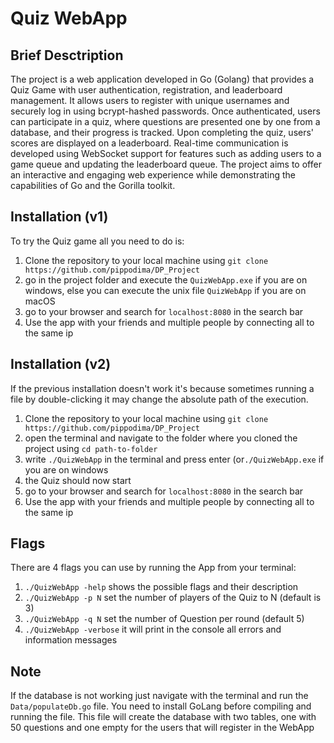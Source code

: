 # Quiz WebApp
## Brief Desctription
The project is a web application developed in Go (Golang) that provides a Quiz Game
with user authentication, registration, and leaderboard
management. It allows users to register with unique usernames and
securely log in using bcrypt-hashed passwords. Once authenticated,
users can participate in a quiz, where questions are presented one by
one from a database, and their progress is tracked. Upon completing the
quiz, users' scores are displayed on a leaderboard. Real-time communication
is developed using WebSocket support for features such as adding users
to a game queue and updating the leaderboard queue. The project
aims to offer an interactive and engaging web experience while demonstrating
the capabilities of Go and the Gorilla toolkit.

## Installation (v1)
To try the Quiz game all you need to do is:
1. Clone the repository to your local machine using
   `git clone https://github.com/pippodima/DP_Project`
2. go in the project folder and execute the `QuizWebApp.exe` if you are on windows,
   else you can execute the unix file `QuizWebApp` if you are on macOS
4. go to your browser and search for `localhost:8080` in the search bar
5. Use the app with your friends and multiple people by connecting all to the same ip

## Installation (v2)
If the previous installation doesn't work it's because sometimes running a file by
double-clicking it may change the absolute path of the execution.
1. Clone the repository to your local machine using
`git clone https://github.com/pippodima/DP_Project`
2. open the terminal and navigate to the folder where you cloned the project using
   `cd path-to-folder`
3. write `./QuizWebApp` in the terminal and press enter (or`./QuizWebApp.exe` if you are on windows
4. the Quiz should now start
5. go to your browser and search for `localhost:8080` in the search bar
6. Use the app with your friends and multiple people by connecting all to the same ip

## Flags
There are 4 flags you can use by running the App from your terminal:
1. `./QuizWebApp -help` shows the possible flags and their description
2. `./QuizWebApp -p N` set the number of players of the Quiz to N (default is 3)
3. `./QuizWebApp -q N` set the number of Question per round (default 5)
4. `./QuizWebApp -verbose` it will print in the console all errors and information messages

## Note
If the database is not working just navigate with the terminal and run the `Data/populateDb.go` file.
You need to install GoLang before compiling and running the file.
This file will create the database with two tables, one with 50 questions and one empty for the
users that will register in the WebApp
